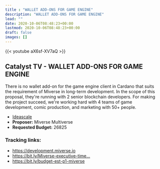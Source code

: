 ```yaml
---
title : "WALLET ADD-ONS FOR GAME ENGINE"
description: "WALLET ADD-ONS FOR GAME ENGINE"
lead: ""
date: 2020-10-06T08:48:23+00:00
lastmod: 2020-10-06T08:48:23+00:00
draft: false
images: []
---
```


{{<  youtube aX6sf-XV7aQ >}}

## Catalyst TV - WALLET ADD-ONS FOR GAME ENGINE

There is no wallet add-on for the game engine client in Cardano that suits the requirement of Miverse in long-term development. In the scope of this proposal, they're running with 2 senior blockchain developers. For making the project succeed, we're working hard with 4 teams of game development, comic production, and marketing with 50+ people.

- [Ideascale](https://cardano.ideascale.com/c/idea/...)
- **Proposer:** Miverse Multiverse
- **Requested Budget:** 26825

### Tracking links:

- <https://development.miverse.io>
- <https://bit.ly/Miverse-executive-time...>
- <https://bit.ly/budget-est-p1-miverse>





